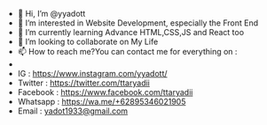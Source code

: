 - 👋 Hi, I’m @yyadott
- 👀 I’m interested in Website Development, especially the Front End
- 🌱 I’m currently learning Advance HTML,CSS,JS and React too
- 💞️ I’m looking to collaborate on My Life
- 📫 How to reach me?You can contact me for everything on :
- 
- IG : https://www.instagram.com/yyadott/
- Twitter : https://twitter.com/ttaryadii
- Facebook : https://www.facebook.com/ttaryadii
- Whatsapp : https://wa.me/+62895346021905
- Email : yadot1933@gmail.com                     

<!---
yyadott/ttaryadii is a ✨ special ✨ repository because its `README.md` (this file) appears on your GitHub profile.
You can click the Preview link to take a look at your changes.
--->
